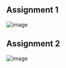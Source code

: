 ## Assignment 1
![image](https://github.com/user-attachments/assets/341a91f1-7aa2-4bea-96e9-275dfd4dbd48)

## Assignment 2
![image](https://github.com/user-attachments/assets/fcac8d54-2096-4e81-b11f-3b75aeba9773)

